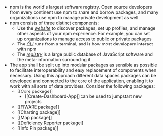 - npm is the world's largest software registry. Open source developers from every continent use npm to share and borrow packages, and many organizations use npm to manage private development as well
- npm consists of three distinct components:
	- Use the [*website*](https://npmjs.com/) to discover packages, set up profiles, and manage other aspects of your npm experience. For example, you can set up [organizations](https://www.npmjs.com/features) to manage access to public or private packages
	- The [*CLI*](https://docs.npmjs.com/cli/npm) runs from a terminal, and is how most developers interact with npm
	- The [*registry*](https://docs.npmjs.com/misc/registry) is a large public database of JavaScript software and the meta-information surrounding it
- The app shall be split up into modular packages as sensible as possible to facilitate interoperability and easy replacement of components when necessary. Using this approach different data spaces packages can be developed and connected to the core of the application, enabling it to work with all sorts of data providers. Consider the following packages:
	- [[Core package]]
		- [[Create-Dashboard-App]] can be used to jumpstart new projects
	- [[FIWARE package]]
	- [[Charting package]]
	- [[Map package]]
	- [[Deficiency Reporter package]]
	- [[Info Pin package]]